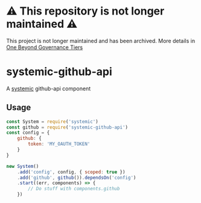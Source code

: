 # ⚠️ This repository is not longer maintained ⚠️

This project is not longer maintained and has been archived. More details in [One Beyond Governance Tiers](https://onebeyond-maintainers.netlify.app/governance/tiers)

# systemic-github-api
A [systemic](https://github.com/guidesmiths/systemic-github-api) github-api component

## Usage
```js
const System = require('systemic')
const github = require('systemic-github-api')
const config = {
    github: {
        token: 'MY_OAUTH_TOKEN'
    }
}

new System()
    .add('config', config, { scoped: true })
    .add('github', github()).dependsOn('config')
    .start((err, components) => {
        // Do stuff with components.github
    })
```
